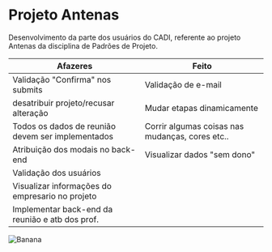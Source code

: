 Projeto Antenas
===============

Desenvolvimento da parte dos usuários do CADI, referente ao projeto Antenas da disciplina de Padrões de Projeto.

|                    **Afazeres**                  |      **Feito**      |
---------------------------------------------------|----------------------------------------------------------------------|
Validação "Confirma" nos submits                   | Validação de e-mail                                                  |
desatribuir projeto/recusar alteração              | Mudar etapas dinamicamente                                           |
Todos os dados de reunião devem ser implementados  | Corrir algumas coisas nas mudanças, cores etc..                      |
Atribuição dos modais no back-end                  | Visualizar dados "sem dono"                                          |
Validação dos usuários                             |                                                                      |
Visualizar informações do empresario no projeto    |                                                                      |               
Implementar back-end da reunião e atb dos prof.    |                                                                      |   



![Banana](http://cdn.osxdaily.com/wp-content/uploads/2013/07/dancing-banana.gif "Olha a bananinha dançando!")


